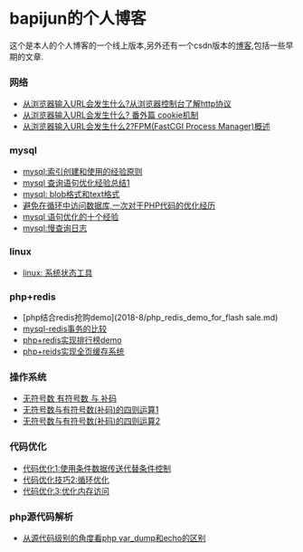  bapijun的个人博客
 ===
这个是本人的个人博客的一个线上版本,另外还有一个csdn版本的[博客](https://blog.csdn.net/u011822516),包括一些早期的文章.


### 网络

- [从浏览器输入URL会发生什么?从浏览器控制台了解http协议](2018-6/http-2018-5-25.md)
- [从浏览器输入URL会发生什么? 番外篇 cookie机制](2018-6/http-2018-6-5.md)
- [从浏览器输入URL会发生什么2?FPM(FastCGI Process Manager)概述](2018-10/overview_for_fpm.md)

### mysql
- [mysql:索引创建和使用的经验原则](2018-6/mysql-index.md)
- [mysql 查询语句优化经验总结1](2018-6/optimize-query-for-mysql.md)
- [mysql: blob格式和text格式](2018-7/mysql-blob-text.md)
- [避免在循环中访问数据库,一次对于PHP代码的优化经历](2018-7/one-experience-for-php-optimization.md)
- [mysql 语句优化的十个经验](2018-7/ten-rules-for-mysql.md)
- [mysql:慢查询日志](2018-8/slow_query_log.md)


### linux
- [linux: 系统状态工具](2018-8/linux-systom-stat-tool.md)

### php+redis
- [php结合redis抢购demo](2018-8/php_redis_demo_for_flash sale.md)
- [mysql-redis事务的比较](2018-9/mysql-redis-transaction.md)
- [php+redis实现排行榜demo](2018-9/php_redis_demo_for_leaderboard.md)
- [php+reids实现全页缓存系统](2018-10/php_redis_demo_for_full_page_cache.md)

### 操作系统
- [无符号数 有符号数 与 补码](2018-10/two'scomplement_and_signed_number.md)
- [无符号数与有符号数(补码)的四则运算1](2018-10/Arithmetic_of_twoscomplement_and_unsigned_number.md)
- [无符号数与有符号数(补码)的四则运算2](2018-11/Arithmetic_of_twoscomplement_and_unsigned_number2.md)

### 代码优化
- [代码优化1:使用条件数据传送代替条件控制](2018-12/code_optimization1_conditional_data_transfer.md)
- [代码优化技巧2:循环优化](2018-12/code_optimization_cycle_optimization.md)
- [代码优化3:优化内存访问](2018-12/code_optimization3_memory_access.md)
### php源代码解析
- [从源代码级别的角度看php var_dump和echo的区别](2018-12/var_dump_and_echo.md)
